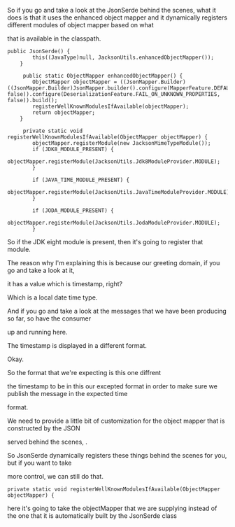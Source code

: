 So if you go and take a look at the JsonSerde behind the scenes, what it does is that it uses the
enhanced object mapper and it dynamically registers different modules of object mapper based on what

that is available in the classpath.
```
public JsonSerde() {
        this((JavaType)null, JacksonUtils.enhancedObjectMapper());
    }

	 public static ObjectMapper enhancedObjectMapper() {
        ObjectMapper objectMapper = ((JsonMapper.Builder)((JsonMapper.Builder)JsonMapper.builder().configure(MapperFeature.DEFAULT_VIEW_INCLUSION, false)).configure(DeserializationFeature.FAIL_ON_UNKNOWN_PROPERTIES, false)).build();
        registerWellKnownModulesIfAvailable(objectMapper);
        return objectMapper;
    }

	 private static void registerWellKnownModulesIfAvailable(ObjectMapper objectMapper) {
        objectMapper.registerModule(new JacksonMimeTypeModule());
        if (JDK8_MODULE_PRESENT) {
            objectMapper.registerModule(JacksonUtils.Jdk8ModuleProvider.MODULE);
        }

        if (JAVA_TIME_MODULE_PRESENT) {
            objectMapper.registerModule(JacksonUtils.JavaTimeModuleProvider.MODULE);
        }

        if (JODA_MODULE_PRESENT) {
            objectMapper.registerModule(JacksonUtils.JodaModuleProvider.MODULE);
        }
````

So if the JDK eight module is present, then it's going to register that module.

The reason why I'm explaining this is because our greeting domain, if you go and take a look at it,

it has a value which is timestamp, right?

Which is a local date time type.

And if you go and take a look at the messages that we have been producing so far, so have the consumer

up and running here.

The timestamp is displayed in a different format.

Okay.

So the format that we're expecting is this one diffrent

the timestamp to be in this our excepted format in order to make sure we publish the message in the expected time

format.

We need to provide a little bit of customization for the object mapper that is constructed by the JSON

served behind the scenes, .

So JsonSerde dynamically registers these things behind the scenes for you, but if you want to take

more control, we can still do that.

````
private static void registerWellKnownModulesIfAvailable(ObjectMapper objectMapper) {
````
here it's going to take the objectMapper that we are supplying instead of the one that it 
is automatically built by the JsonSerde class